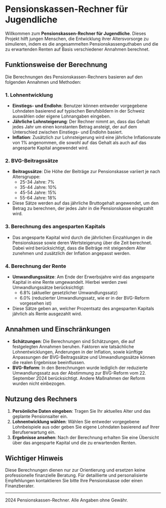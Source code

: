 # Pensionskassen-Rechner für Jugendliche

Willkommen zum **Pensionskassen-Rechner für Jugendliche**. Dieses Projekt hilft jungen Menschen, die Entwicklung ihrer Altersvorsorge zu simulieren, indem es die angesammelten Pensionskassenguthaben und die zu erwartenden Renten auf Basis verschiedener Annahmen berechnet.

## Funktionsweise der Berechnung

Die Berechnungen des Pensionskassen-Rechners basieren auf den folgenden Annahmen und Methoden:

### 1. Lohnentwicklung
- **Einstiegs- und Endlohn**: Benutzer können entweder vorgegebene Lohndaten basierend auf typischen Berufsbildern in der Schweiz auswählen oder eigene Lohnangaben eingeben.
- **Jährliche Lohnsteigerung**: Der Rechner nimmt an, dass das Gehalt jedes Jahr um einen konstanten Betrag ansteigt, der auf dem Unterschied zwischen Einstiegs- und Endlohn basiert.
- **Inflation**: Zusätzlich zur Lohnsteigerung wird eine jährliche Inflationsrate von 1% angenommen, die sowohl auf das Gehalt als auch auf das angesparte Kapital angewendet wird.

### 2. BVG-Beitragssätze
- **Beitragssätze**: Die Höhe der Beiträge zur Pensionskasse variiert je nach Altersgruppe:
  - 25-34 Jahre: 7%
  - 35-44 Jahre: 10%
  - 45-54 Jahre: 15%
  - 55-64 Jahre: 18%
- Diese Sätze werden auf das jährliche Bruttogehalt angewendet, um den Betrag zu berechnen, der jedes Jahr in die Pensionskasse eingezahlt wird.

### 3. Berechnung des angesparten Kapitals
- Das angesparte Kapital wird durch die jährlichen Einzahlungen in die Pensionskasse sowie deren Wertsteigerung über die Zeit berechnet. Dabei wird berücksichtigt, dass die Beiträge mit steigendem Alter zunehmen und zusätzlich der Inflation angepasst werden.

### 4. Berechnung der Rente
- **Umwandlungssätze**: Am Ende der Erwerbsjahre wird das angesparte Kapital in eine Rente umgewandelt. Hierbei werden zwei Umwandlungssätze berücksichtigt:
  - 6.8% (aktueller gesetzlicher Umwandlungssatz)
  - 6.0% (reduzierter Umwandlungssatz, wie er in der BVG-Reform vorgesehen ist)
- Diese Sätze geben an, welcher Prozentsatz des angesparten Kapitals jährlich als Rente ausgezahlt wird.

## Annahmen und Einschränkungen
- **Schätzungen**: Die Berechnungen sind Schätzungen, die auf festgelegten Annahmen beruhen. Faktoren wie tatsächliche Lohnentwicklungen, Änderungen in der Inflation, sowie künftige Anpassungen der BVG-Beitragssätze und Umwandlungssätze können die realen Ergebnisse beeinflussen.
- **BVG-Reform**: In den Berechnungen wurde lediglich der reduzierte Umwandlungssatz aus der Abstimmung zur BVG-Reform vom 22. September 2024 berücksichtigt. Andere Maßnahmen der Reform wurden nicht einbezogen.

## Nutzung des Rechners
1. **Persönliche Daten eingeben**: Tragen Sie Ihr aktuelles Alter und das geplante Pensionsalter ein.
2. **Lohnentwicklung wählen**: Wählen Sie entweder vorgegebene Lohnbeispiele aus oder geben Sie eigene Lohndaten basierend auf Ihrer Berufserwartung ein.
3. **Ergebnisse ansehen**: Nach der Berechnung erhalten Sie eine Übersicht über das angesparte Kapital und die zu erwartenden Renten.

## Wichtiger Hinweis
Diese Berechnungen dienen nur zur Orientierung und ersetzen keine professionelle finanzielle Beratung. Für detaillierte und personalisierte Empfehlungen kontaktieren Sie bitte Ihre Pensionskasse oder einen Finanzberater.

---

2024 Pensionskassen-Rechner. Alle Angaben ohne Gewähr.
